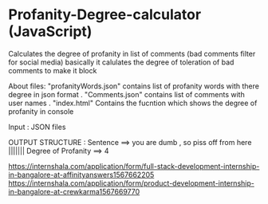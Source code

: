 # Profanity-Degree-calculator (JavaScript)
Calculates the degree of profanity in list of comments (bad comments filter for social media)
basically it calulates the degree of toleration of  bad comments to make it block

About files:
"profanityWords.json" contains list of profanity words with there degree in json format . "Comments.json" contains list of comments with user names . "index.html" Contains the fucntion which shows the degree of profanity in console

Input : JSON files

OUTPUT STRUCTURE :
Sentence ==>  you are dumb , so piss off from here ||||||| Degree of Profanity ==> 4


https://internshala.com/application/form/full-stack-development-internship-in-bangalore-at-affinityanswers1567662205
https://internshala.com/application/form/product-development-internship-in-bangalore-at-crewkarma1567669770
